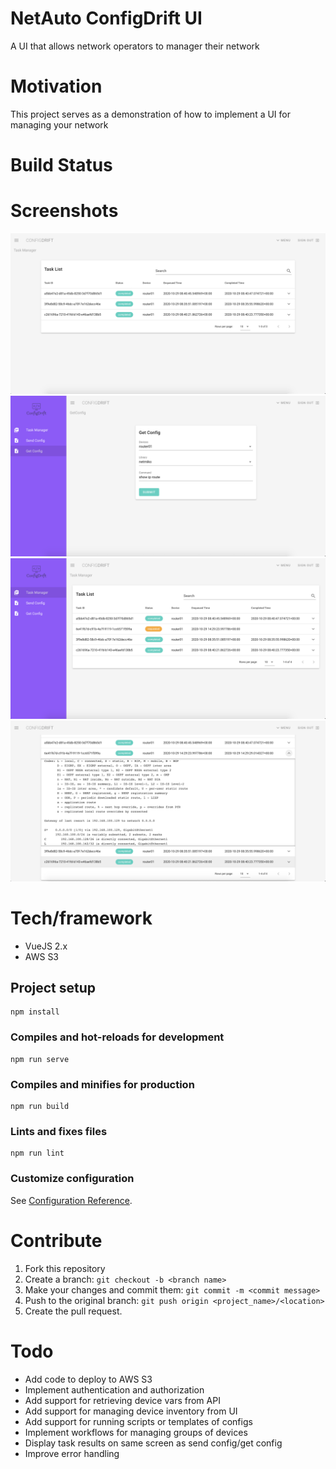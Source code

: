 # NetAuto ConfigDrift UI
A UI that allows network operators to manager their network

# Motivation
This project serves as a demonstration of how to implement a UI for managing your network

# Build Status

# Screenshots
![Dashboard](https://github.com/jgcasd/netauto-config-drift-ui/blob/main/docs/dashboard.png)
![Send Command](https://github.com/jgcasd/netauto-config-drift-ui/blob/main/docs/send_command.png)
![Requested](https://github.com/jgcasd/netauto-config-drift-ui/blob/main/docs/requested.png)
![Output](https://github.com/jgcasd/netauto-config-drift-ui/blob/main/docs/output.png)

# Tech/framework
* VueJS 2.x
* AWS S3


## Project setup
```
npm install
```

### Compiles and hot-reloads for development
```
npm run serve
```

### Compiles and minifies for production
```
npm run build
```

### Lints and fixes files
```
npm run lint
```

### Customize configuration
See [Configuration Reference](https://cli.vuejs.org/config/).


# Contribute
1) Fork this repository
2) Create a branch: ```git checkout -b <branch name>```
3) Make your changes and commit them: ```git commit -m <commit message>```
4) Push to the original branch: ```git push origin <project_name>/<location>```
5) Create the pull request.

# Todo
* Add code to deploy to AWS S3
* Implement authentication and authorization
* Add support for retrieving device vars from API
* Add support for managing device inventory from UI
* Add support for running scripts or templates of configs
* Implement workflows for managing groups of devices
* Display task results on same screen as send config/get config
* Improve error handling